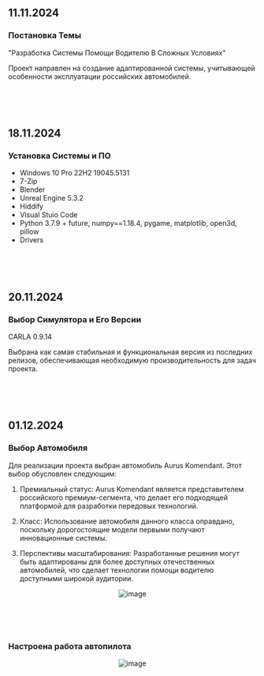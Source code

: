 ## 11.11.2024
### Постановка Темы

"Разработка Системы Помощи Водителю В Сложных Условиях"

Проект направлен на создание адаптированной системы, учитывающей особенности эксплуатации российских автомобилей.

<br><br><br>



## 18.11.2024
### Установка Системы и ПО

- Windows 10 Pro 22H2 19045.5131
- 7-Zip
- Blender
- Unreal Engine 5.3.2
- Hiddify
- Visual Stuio Code
- Python 3.7.9 + future, numpy==1.18.4, pygame, matplotlib, open3d, pillow
- Drivers

<br><br><br>



## 20.11.2024
### Выбор Симулятора и Его Версии

CARLA 0.9.14

Выбрана как самая стабильная и функциональная версия из последних релизов, обеспечивающая необходимую производительность для задач проекта.

<br><br><br>



## 01.12.2024
### Выбор Автомобиля

Для реализации проекта выбран автомобиль Aurus Komendant. Этот выбор обусловлен следующим:

1.	Премиальный статус: Aurus Komendant является представителем российского премиум-сегмента, что делает его подходящей платформой для разработки передовых технологий.
 
2.	Класс: Использование автомобиля данного класса оправдано, поскольку дорогостоящие модели первыми получают инновационные системы.
 
3.	Перспективы масштабирования: Разработанные решения могут быть адаптированы для более доступных отечественных автомобилей, что сделает технологии помощи водителю доступными широкой аудитории.


<div align="center">
 
 ![image](https://github.com/user-attachments/assets/7f2c1395-69be-4a52-bf54-6ae1da2f87ed)
  
</div>

<br><br><br>


### Настроена работа автопилота

<div align="center">

![image](https://github.com/user-attachments/assets/61e4692c-9cfe-4acf-a7bb-f79c39b05f81)

</div>

<br><br><br>
